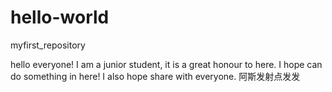 # hello-world
myfirst_repository

hello everyone!
I am a junior student, it is a great honour to here. I hope can do something in here! I also hope share with everyone.
阿斯发射点发发

